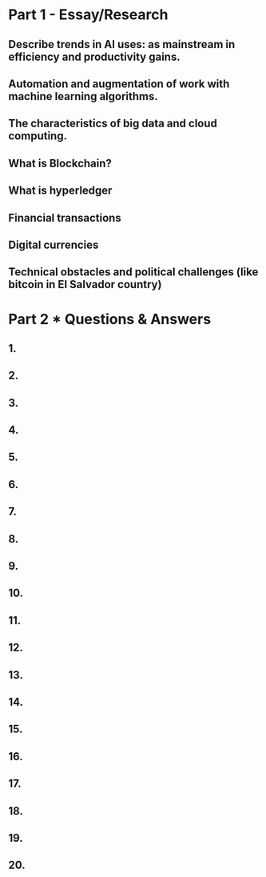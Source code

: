# Part 1 - Essay/Research

## Describe trends in AI uses: as mainstream in efficiency and productivity gains.


## Automation and augmentation of work with machine learning algorithms.


## The characteristics of big data and cloud computing.


## What is Blockchain?


## What is hyperledger


## Financial transactions


## Digital currencies


## Technical obstacles and political challenges (like bitcoin in El Salvador country)


# Part 2 * Questions & Answers


## 1.


## 2.


## 3.


## 4.


## 5.


## 6.


## 7.


## 8.


## 9.


## 10.


## 11.


## 12.


## 13.



## 14.


## 15.


## 16.


## 17.


## 18.


## 19.


## 20.
